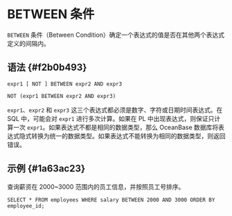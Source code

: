 BETWEEN 条件 
===============================



`BETWEEN` 条件（Between Condition）确定一个表达式的值是否在其他两个表达式定义的间隔内。

语法 {#f2b0b493}
--------------

    expr1 [ NOT ] BETWEEN expr2 AND expr3
    
    NOT (expr1 BETWEEN expr2 AND expr3)



`expr1`、`expr2` 和 `expr3` 这三个表达式都必须是数字、字符或日期时间表达式。在 SQL 中，可能会对 `expr1` 进行多次计算。如果在 PL 中出现表达式，则保证只计算一次 `expr1`。如果表达式不都是相同的数据类型，那么 OceanBase 数据库将表达式隐式转换为统一的数据类型。如果表达式不能转换为相同的数据类型，则返回错误。

示例 {#1a63ac23}
--------------

查询薪资在 2000\~3000 范围内的员工信息，并按照员工号排序。

    SELECT * FROM employees WHERE salary BETWEEN 2000 AND 3000 ORDER BY employee_id;



